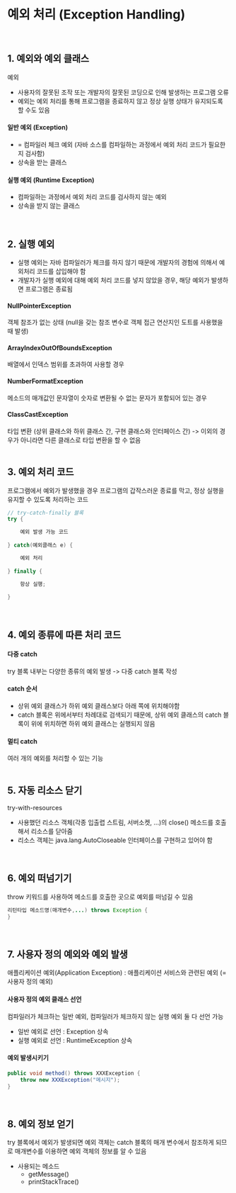 
# 예외 처리 (Exception Handling)
<br>

## 1. 예외와 예외 클래스
예외
- 사용자의 잘못된 조작 또는 개발자의 잘못된 코딩으로 인해 발생하는 프로그램 오류
- 예외는 예외 처리를 통해 프로그램을 종료하지 않고 정상 실행 상태가 유지되도록 할 수도 있음

#### 일반 예외 (Exception)
- = 컴파일러 체크 예외 (자바 소스를 컴파일하는 과정에서 예외 처리 코드가 필요한지 검사함)
- 상속을 받는 클래스

#### 실행 예외 (Runtime Exception)
- 컴파일하는 과정에서 예외 처리 코드를 검사하지 않는 예외
- 상속을 받지 않는 클래스
<br>

## 2. 실행 예외
- 실행 예외는 자바 컴파일러가 체크를 하지 않기 때문에 개발자의 경험에 의해서 예외처리 코드를 삽입해야 함
- 개발자가 실행 예외에 대해 예외 처리 코드를 넣지 않았을 경우, 해당 예외가 발생하면 프로그램은 종료됨

#### NullPointerException
객체 참조가 없는 상태 (null을 갖는 참조 변수로 객체 접근 연산지인 도트를 사용했을 때 발생)
<br>

#### ArrayIndexOutOfBoundsException
배열에서 인덱스 범위를 초과하여 사용할 경우
<br>

#### NumberFormatException
메소드의 매개값인 문자열이 숫자로 변환될 수 없는 문자가 포함되어 있는 경우
<br>

#### ClassCastException
타입 변환 (상위 클래스와 하위 클래스 간, 구현 클래스와 인터페이스 간)
-> 이외의 경우가 아니라면 다른 클래스로 타입 변환을 할 수 없음
<br><br>

## 3. 예외 처리 코드
프로그램에서 예외가 발생했을 경우 프로그램의 갑작스러운 종료를 막고, 정상 실행을 유지할 수 있도록 처리하는 코드
```JAVA
// try-catch-finally 블록
try {

    예외 발생 가능 코드
    
} catch(예외클래스 e) {

    예외 처리
    
} finally {

    항상 실행;
    
}
```
<br>

## 4. 예외 종류에 따른 처리 코드
#### 다중 catch
try 블록 내부는 다양한 종류의 예외 발생 -> 다중 catch 블록 작성

#### catch 순서
- 상위 예외 클래스가 하위 예외 클래스보다 아래 쪽에 위치해야함
- catch 블록은 위에서부터 차례대로 검색되기 때문에, 상위 예외 클래스의 catch 블록이 위에 위치하면 하위 예외 클래스는 실행되지 않음

#### 멀티 catch
여러 개의 예외를 처리할 수 있는 기능
<br><br>

## 5. 자동 리소스 닫기
try-with-resources
- 사용했던 리소스 객체(각종 입출렵 스트림, 서버소켓, ...)의 close() 메소드를 호출해서 리소스를 닫아줌
- 리소스 객체는 java.lang.AutoCloseable 인터페이스를 구현하고 있어야 함
<br>

## 6. 예외 떠넘기기
throw 키워드를 사용하여 메소드를 호출한 곳으로 예외를 떠넘길 수 있음
```JAVA
리턴타입 메소드명(매개변수,...) throws Exception {
}
```
<br>

## 7. 사용자 정의 예외와 예외 발생
애플리케이션 예외(Application Exception) : 애플리케이션 서비스와 관련된 예외 (=사용자 정의 예외)

#### 사용자 정의 예외 클래스 선언
컴파일러가 체크하는 일반 예외, 컴파일러가 체크하지 않는 실행 예외 둘 다 선언 가능
- 일반 예외로 선언 : Exception 상속
- 실행 예외로 선언 : RuntimeException 상속

#### 예외 발생시키기
```JAVA
public void method() throws XXXException {
    throw new XXXException("메시지");
}
```
<br>

## 8. 예외 정보 얻기
try 블록에서 예외가 발생되면 예외 객체는 catch 블록의 매개 변수에서 참조하게 되므로 매개변수를 이용하면 예외 객체의 정보를 알 수 있음
<br>
- 사용되는 메소드
  - getMessage()
  - printStackTrace()

